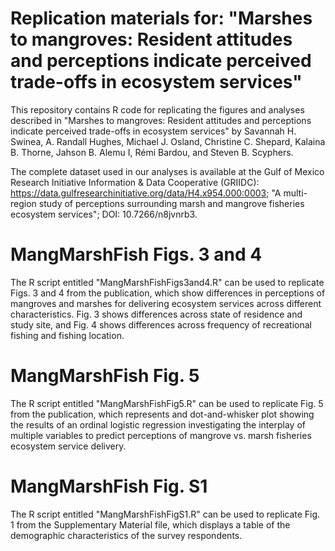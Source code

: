 # Replication materials for: "Marshes to mangroves: Resident attitudes and perceptions indicate perceived trade-offs in ecosystem services"

This repository contains R code for replicating the figures and analyses described in "Marshes to mangroves: Resident attitudes and perceptions indicate perceived trade-offs in ecosystem services" by Savannah H. Swinea, A. Randall Hughes, Michael J. Osland, Christine C. Shepard, Kalaina B. Thorne, Jahson B. Alemu I, Rémi Bardou, and Steven B. Scyphers.

The complete dataset used in our analyses is available at the Gulf of Mexico Research Initiative Information & Data Cooperative (GRIIDC): https://data.gulfresearchinitiative.org/data/H4.x954.000:0003; "A multi-region study of perceptions surrounding marsh and mangrove fisheries ecosystem services"; DOI: 10.7266/n8jvnrb3. 

# MangMarshFish Figs. 3 and 4

The R script entitled "MangMarshFishFigs3and4.R" can be used to replicate Figs. 3 and 4 from the publication, which show differences in perceptions of mangroves and marshes for delivering ecosystem services across different characteristics.  Fig. 3 shows differences across state of residence and study site, and Fig. 4 shows differences across frequency of recreational fishing and fishing location.

# MangMarshFish Fig. 5

The R script entitled "MangMarshFishFig5.R" can be used to replicate Fig. 5 from the publication, which represents and dot-and-whisker plot showing the results of an ordinal logistic regression investigating the interplay of multiple variables to predict perceptions of mangrove vs. marsh fisheries ecosystem service delivery.

# MangMarshFish Fig. S1

The R script entitled "MangMarshFishFigS1.R" can be used to replicate Fig. 1 from the Supplementary Material file, which displays a table of the demographic characteristics of the survey respondents.
